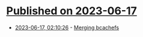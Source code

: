 # [Published on 2023-06-17](index.md)

* [2023-06-17, 02:10:26](https://lobste.rs/s/ucilt7/merging_bcachefs) - [Merging bcachefs](https://lwn.net/SubscriberLink/934692/5046d466490d9220/)
